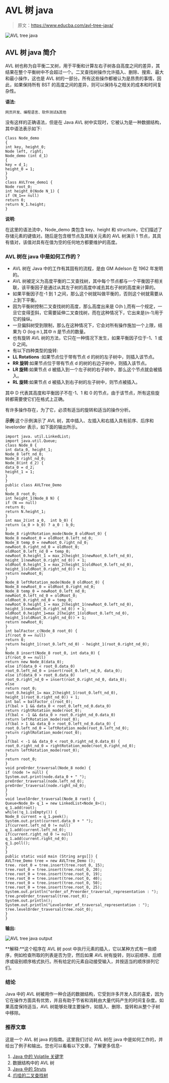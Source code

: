 # AVL 树 java

> 原文：<https://www.educba.com/avl-tree-java/>

![AVL tree java](img/b83439e80c2482a6292873b1ecf0e3fb.png)



## AVL 树 java 简介

AVL 树也称为自平衡二叉树，用于平衡和计算左右子树各自高度之间的差异，其结果在整个平衡树中不会超过一个。二叉查找树操作允许插入、删除、搜索、最大和最小操作，这也是 AVL 树的一部分。所有这些操作都被认为是昂贵的事情，因此，如果保持所有 BST 的高度之间的差异，则可以保持与之相关的成本和时间复杂性。

**语法:**

<small>网页开发、编程语言、软件测试&其他</small>

没有这样的正确语法，但是在 Java AVL 树中实现时，它被认为是一种数据结构，其中语法表示如下:

```
Class Node_demo
{
int key, height_0;
Node left, right;
Node_demo (int d_1)
{
key = d_1;
height_0 = 1;
}
}
class AVLTree_demo1 {
Node root_0;
int height_0(Node N_1) {
if (N_1== null)
return 0;
return N_1.height;
}
```

**说明**:

在这里的语法流中，Node_demo 类包含 key、height 和 structure，它们描述了存储元素的键值对。随后是包含根节点及其相关元素的 AVL 树演示 1 节点，其具有值对，该值对具有在值为空的任何地方都要维护的高度。

### AVL 树在 java 中是如何工作的？

*   AVL 树在 Java 中的工作有其固有的流程，是由 GM Adelson 在 1962 年发明的。
*   AVL 树被定义为高度平衡的二叉查找树，其中每个节点都与一个平衡因子相关联，该平衡因子是通过从其左子树的高度中减去其右子树的高度来计算的。
*   如果平衡因子在-1 到 1 之间，那么这个树就叫做平衡的，否则这个树就需要从上到下平衡。
*   因为平衡树控制二叉查找树的高度，那么高度出来是 O(h ),而有一个规定，一旦它变得歪斜，它需要延伸二叉查找树，而在这种情况下，它出来是(n-1)用于它的操纵。
*   一旦偏斜树受到限制，那么在这种情况下，它会对所有操作施加一个上限，结果为 O (log n ),其中 n 是节点的数量。
*   也有旋转 AVL 树的方法，它只在一种情况下发生，如果平衡因子位于-1、1 或 0 之间。
*   有以下四种类型的旋转:
*   **LL Rotations** :如果节点位于带有节点 d 的树的左子树中，则插入该节点。
*   **RR 旋转**:如果节点位于带有节点 d 的树的右边子树中，则插入该节点。
*   **LR 旋转**:如果节点 d 被插入到一个左子树的右子树中，那么这个节点就会被插入。
*   **RL 旋转**:如果节点 d 被插入到右子树的左子树中，则节点被插入。

其中 D 代表其高度和平衡因子不在-1、1 和 0 的节点，由于该节点，所有这些旋转都需要使它们在格式上正确。

有许多操作存在，为了它，必须有适当的旋转和适当的操作分析。

**示例**:这个示例演示了 AVL 树，其中插入、左插入和右插入具有前序、后序和 levelorder 表示，如下面的输出所示。

```
import java. util.LinkedList;
import java.util.Queue;
class Node_8 {
int data_0, height_1;
Node_8 left_nd_0;
Node_8 right_nd_0;
Node_8(int d_2) {
data_0 = d_2;
height_1 = 1;
}
}
public class AVLTree_Demo
{
Node_8 root_0;
int height_1(Node_8 N) {
if (N == null)
return 0;
return N.height_1;
}
int max_2(int a_0,  int b_0) {
return (a_0 > b_0) ? a_0 : b_0;
}
Node_8 rightRotation_mode(Node_8 oldRoot_0) {
Node_8 newRoot_0 = oldRoot_0.left_nd_0;
Node_8 temp_0 = newRoot_0.right_nd_0;
newRoot_0.right_nd_0 = oldRoot_0;
oldRoot_0.left_nd_0 = temp_0;
newRoot_0.height_1 = max_2(height_1(newRoot_0.left_nd_0), height_1(newRoot_0.right_nd_0)) + 1;
oldRoot_0.height_1 = max_2(height_1(oldRoot_0.left_nd_0), height_1(oldRoot_0.right_nd_0)) + 1;
return newRoot_0;
}
Node_8 leftRotation_mode(Node_8 oldRoot_0) {
Node_8 newRoot_0 = oldRoot_0.right_nd_0;
Node_8 temp_0 = newRoot_0.left_nd_0;
newRoot_0.left_nd_0 = oldRoot_0;
oldRoot_0.right_nd_0 = temp_0;
newRoot_0.height_1 = max_2(height_1(newRoot_0.left_nd_0), height_1(newRoot_0.right_nd_0)) + 1;
oldRoot_0.height_1=max_2(height_1(oldRoot_0.left_nd_0), height_1(oldRoot_0.right_nd_0)) + 1;
return newRoot_0;
}
int balFactor_c(Node_8 root_0) {
if(root_0 == null)
return 0;
return height_1(root_0.left_nd_0) - height_1(root_0.right_nd_0);
}
Node_8 insert(Node_8 root_0, int data_0) {
if(root_0 == null)
return new Node_8(data_0);
else if(data_0 < root_0.data_0)
root_0.left_nd_0 = insert(root_0.left_nd_0, data_0);
else if(data_0 > root_0.data_0)
root_0.right_nd_0 = insert(root_0.right_nd_0, data_0);
else
return root_0;
root_0.height_1= max_2(height_1(root_0.left_nd_0), height_1(root_0.right_nd_0)) + 1;
int bal = balFactor_c(root_0);
if(bal > 1 && data_0 < root_0.left_nd_0.data_0)
return rightRotation_mode(root_0);
if(bal < -1 && data_0 > root_0.right_nd_0.data_0)
return leftRotation_mode(root_0);
if(bal > 1 && data_0 > root_0.left_nd_0.data_0) {
root_0.left_nd_0 = leftRotation_mode(root_0.left_nd_0);
return rightRotation_mode(root_0);
}
if(bal < -1 && data_0 < root_0.right_nd_0.data_0) {
root_0.right_nd_0 = rightRotation_mode(root_0.right_nd_0);
return leftRotation_mode(root_0);
}
return root_0;
}
void preOrder_traversal(Node_8 node) {
if (node != null) {
System.out.print(node.data_0 + " ");
preOrder_traversal(node.left_nd_0);
preOrder_traversal(node.right_nd_0);
}
}
void levelOrder_traversal(Node_8 root) {
Queue<Node_8> q_1 = new LinkedList<Node_8>();
q_1.add(root);
while(!q_1.isEmpty()) {
Node_8 current = q_1.peek();
System.out.print(current.data_0 + " ");
if(current.left_nd_0 != null)
q_1.add(current.left_nd_0);
if(current.right_nd_0 != null)
q_1.add(current.right_nd_0);
q_1.poll();
}
}
public static void main (String args[]) {
AVLTree_Demo tree = new AVLTree_Demo ();
tree. root_0 = tree.insert(tree.root_0, 15);
tree.root_0 = tree.insert(tree.root_0, 20);
tree.root_0 = tree.insert(tree.root_0, 19);
tree.root_0 = tree.insert(tree.root_0, 40);
tree.root_0 = tree.insert(tree.root_0, 50);
tree.root_0 = tree.insert(tree.root_0, 25);
System.out.println("order_of_Preorder_traversal_representation : ");
tree.preOrder_traversal(tree.root_0);
System.out.println();
System.out.println("Levelorder_of_traversal_representation : ");
tree.levelOrder_traversal(tree.root_0);
}
}
```

**输出:**

![AVL tree java output](img/051fb45fe27650214762d85771ce8573.png)



**解释:**这个程序在 AVL 树 post 中执行元素的插入，它以某种方式有一些顺序，例如检查所取的列表是否为空，然后如果 AVL 树有旋转，则以前顺序、后顺序或级别顺序格式执行。所有给定的元素自动接受输入，并按适当的顺序排列它们。

### 结论

Java 中的 AVL 树被用作一种合适的数据结构，它受到许多开发人员的喜爱，因为它在操作方面具有优势，并且有助于节省和消耗由大量代码产生的时间复杂度。如果高度保持适当，AVL 树能够处理主要操作，如插入、删除、旋转和从整个子树中移除。

### 推荐文章

这是一个 AVL 树 java 的指南。这里我们讨论 AVL 树在 java 中是如何工作的，并给出了例子和输出。您也可以看看以下文章，了解更多信息–

1.  [Java 中的 Volatile 关键字](https://www.educba.com/volatile-keyword-in-java/)
2.  数据结构中的 AVL 树
3.  [Java 中的 Struts](https://www.educba.com/struts-in-java/)
4.  [爪哇的二叉查找树](https://www.educba.com/binary-search-tree-in-java/)






